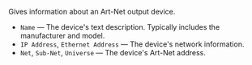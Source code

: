 Gives information about an Art-Net output device.

   - `Name` — The device's text description.  Typically includes the manufacturer and model.
   - `IP Address`, `Ethernet Address` — The device's network information.
   - `Net`, `Sub-Net`, `Universe` — The device's Art-Net address.
